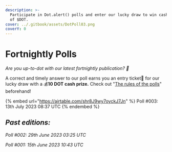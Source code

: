 ```yaml
---
description: >-
  Participate in Dot.alert() polls and enter our lucky draw to win cash prizes
  of $DOT.
cover: ../.gitbook/assets/DotPoll03.png
coverY: 0
---
```


# Fortnightly Polls

_Are you up-to-dot with our latest fortnightly publication? 👀_&#x20;

A correct and timely answer to our poll earns you an entry ticket🎫 for our lucky draw with a 💰**10 DOT cash prize.** Check out "[The rules of the polls](https://twitter.com/dot\_alert/status/1667098206323236866)" beforehand!



{% embed url="https://airtable.com/shr8J9wy7oyckJ7Jn" %}
Poll #003: 13th July 2023 08:37 UTC
{% endembed %}

&#x20;

## _**Past editions:**_

_Poll #002: 29th June 2023 03:25 UTC_

_Poll #001: 15th June 2023 10:43 UTC_

